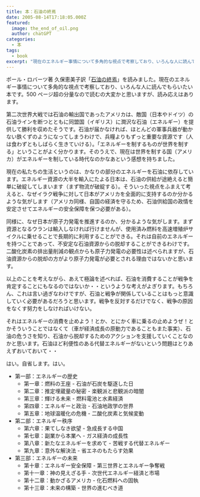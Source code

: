 ```yaml
---
title: 本：石油の終焉
date: 2005-08-14T17:18:05.000Z
featured:
  image: the_end_of_oil.png
  author: chatGPT
categories:
  - 本
tags:
  - book
excerpt: "現在のエネルギー事情について多角的な視点で考察しており、いろんな人に読んでもらいたい本です。500ページ超の分量なので読むの大変かと思いますが、読み応えはあります。"
---
```


ポール・ロバーツ著 久保恵美子訳「[石油の終焉](http://www.amazon.co.jp/exec/obidos/ASIN/4334961819/ref=nosim/yutakayamaguc-22)」を読みました。現在のエネルギー事情について多角的な視点で考察しており、いろんな人に読んでもらいたい本です。500 ページ超の分量なので読むの大変かと思いますが、読み応えはあります。

第二次世界大戦では石油の輸出国であったアメリカは、敵国（日本やドイツ）の石油ラインを断つとともに同盟国（イギリス）に潤沢な石油（エネルギー）を提供して勝利を収めたそうです。石油が届かなければ、ほとんどの軍事兵器が動かない鉄くずのようになってしまうわけで、兵糧よりもずっと重要な資源です（人は食わずともしばらく生きていける）。「エネルギーを制するものが世界を制する」ということがよく分かります。そのうえで、現在は世界を制する国（アメリカ）がエネルギーを制している時代なのかなあという感想を持ちました。

現在の私たちの生活というのは、かなりの部分のエネルギーを石油に依存しています。エネルギー資源の大半を輸入にたよる日本は、石油の供給が途絶えると簡単に破綻してしまいます（まず物流が破綻する）。そういった視点をふまえて考えると、なぜイラク戦争に対して日本がアメリカを全面的に支持するのか分かるような気がします（アメリカ同様、自国の経済を守るため、石油供給国の政情を安定させてエネルギーの安全保障を保つ必要がある）。

同様に、なぜ日本が原子力発電を推進するのか、分かるような気がします。まず資源となるウランは輸入しなければ行けませんが、使用済み燃料を高速増殖炉サイクルに乗せることで長期的に利用することができる。それは自前のエネルギーを持つことであって、不安定な石油資源からの脱却することができるわけです。二酸化炭素の排出量削減の観点からも原子力発電の必要性は述べられますが、石油資源からの脱却の方がより原子力発電が必要とされる理由ではないかと思います。

以上のことを考えながら、あえて極論を述べれば、石油を消費することが戦争を肯定することにもなるのではないか・・というような考えがよぎります。もちろん、これは言い過ぎなわけですが、石油と戦争が関係していることはもっと意識していく必要があるだろうと思います。戦争を反対するだけでなく、戦争の原因をなくす努力をしなければいけない。

それはエネルギーの消費を止めよう！とか、とにかく車に乗るの止めようぜ！とかそういうことではなくて（車が経済成長の原動力であることもまた事実）、石油の危うさを知り、石油から脱却するためのアクションを支援していくことなのかと思います。石油ほど利便性のある代替エネルギーがないという問題はとりあえずおいておいて・・

はい。自省します。はい。

- 第一部：エネルギーの歴史
  - 第一章：燃料の王座 \- 石油が石炭を駆逐した日
  - 第二章：推定埋蔵量の秘密 \- 楽観派と悲観派の暗闇
  - 第三章：輝ける未来 \- 燃料電池と水素経済
  - 第四章：エネルギーと政治 \- 石油地政学の世界
  - 第五章：地球温暖化の危機 \- 二酸化炭素と気候変動
- 第二部：エネルギー秩序
  - 第六章：果てしなき欲望 \- 急成長する中国
  - 第七章：副業から本業へ \- ガス経済の成長性
  - 第八章：新たなエネルギーを求めて \- 苦戦する代替エネルギー
  - 第九章：意外な解決法 \- 省エネのもたらす効果
- 第三部：エネルギーの未来
  - 第十章：エネルギー安全保障 \- 第三世界とエネルギー争奪戦
  - 第十一章：神の見えざる手 \- 次世代エネルギー経済と市場
  - 第十二章：動かざるアメリカ \- 化石燃料への固執
  - 第十三章：未来の構築 \- 世界の進むべき道
